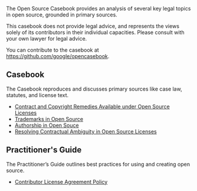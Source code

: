 The Open Source Casebook provides an analysis of several key legal topics in
open source, grounded in primary sources.

This casebook does not provide legal advice, and represents the views solely of
its contributors in their individual capacities. Please consult with your own
lawyer for legal advice.

You can contribute to the casebook at <https://github.com/google/opencasebook>.

## Casebook

The Casebook reproduces and discusses primary sources like case law, statutes, and license text.

- [Contract and Copyright Remedies Available under Open Source Licenses](remedies/)
- [Trademarks in Open Source](trademarks/)
- [Authorship in Open Souce](authorship/)
- [Resolving Contractual Ambiguity in Open Source Licenses](ambiguity/)

## Practitioner's Guide

The Practitioner’s Guide outlines best practices for using and creating open source.

- [Contributor License Agreement Policy](cla-policy/)
